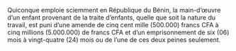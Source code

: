 Quiconque emploie sciemment en République du Bénin, la main-d’œuvre d’un enfant provenant de la traite d’enfants, quelle que soit la nature du travail, est puni d’une amende de cinq cent mille (500.000) francs CFA à cinq millions (5.000.000) de francs CFA et d’un emprisonnement de six (06) mois à vingt-quatre (24) mois ou de l’une de ces deux peines seulement.